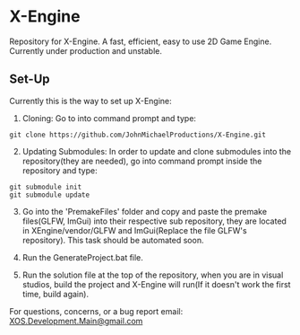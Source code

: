 # X-Engine
Repository for X-Engine. A fast, efficient, easy to use 2D Game Engine. Currently under production and unstable.

## Set-Up
Currently this is the way to set up X-Engine:

1. Cloning: Go to into command prompt and type:
```
git clone https://github.com/JohnMichaelProductions/X-Engine.git
```
2. Updating Submodules: In order to update and clone submodules into the repository(they are needed), go into command prompt inside the repository and type:
```
git submodule init
git submodule update
```
3. Go into the 'PremakeFiles' folder and copy and paste the premake files(GLFW, ImGui) into their respective sub repository, they are located in XEngine/vendor/GLFW and ImGui(Replace the file GLFW's repository). This task should be automated soon.

4. Run the GenerateProject.bat file.

5. Run the solution file at the top of the repository, when you are in visual studios, build the project and X-Engine will run(If it doesn't work the first time, build again).

For questions, concerns, or a bug report email: XOS.Development.Main@gmail.com

